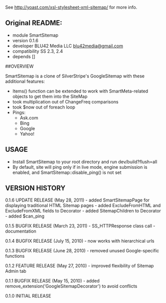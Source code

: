 See http://yoast.com/xsl-stylesheet-xml-sitemap/ for more info.

## Original README:

* module                 SmartSitemap
* version                0.1.6
* developer              BLU42 Media LLC <blu42media@gmail.com>
* compatibility  SS 2.3, 2.4
* depends                []


##OVERVIEW

SmartSitemap is a clone of SilverStripe's GoogleSitemap with these additional features:

* Items() function can be extended to work with SmartMeta-related objects to get them into the SiteMap
* took multiplication out of ChangeFreq comparisons
* took $now out of foreach loop
* Pings:
  * Ask.com
  * Bing
  * Google
  * Yahoo!

## USAGE

* Install SmartSitemap to your root directory and run dev/build?flush=all
* By default, site will ping only if in live mode, engine submission is enabled, and SmartSitemap::disable_ping() is not set


## VERSION HISTORY

0.1.6           UPDATE RELEASE (May 28, 2011)
                        - added SmartSitemapPage for displaying traditional HTML Sitemap pages
                        - added ExcludeFromHTML and ExcludeFromXML fields to Decorator
                        - added SitemapChildren to Decorator
                        - added $can_ping

0.1.5           BUGFIX RELEASE (March 23, 2011)
                        - SS_HTTPResponse class call
                        - documentation

0.1.4           BUGFIX RELEASE (July 15, 2010)
                        - now works with hierarchical urls

0.1.3           BUGFIX RELEASE (June 28, 2010)
                        - removed unused Google-specific functions

0.1.2           FEATURE RELEASE (May 27, 2010)
                        - improved flexibility of Sitemap Admin tab

0.1.1           BUGFIX RELEASE (May 15, 2010)
                        - added remove_extension('GoogleSitemapDecorator') to avoid conflicts

0.1.0           INITIAL RELEASE


